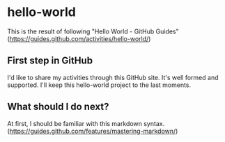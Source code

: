 # hello-world

This is the result of following "Hello World - GitHub Guides"
(https://guides.github.com/activities/hello-world/)

## First step in GitHub

I'd like to share my activities through this GitHub site.
It's well formed and supported.
I'll keep this hello-world project to the last moments.

## What should I do next?

At first, I should be familiar with this markdown syntax.
(https://guides.github.com/features/mastering-markdown/)
